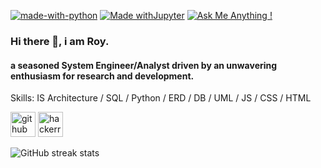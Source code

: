 [![made-with-python](https://img.shields.io/badge/Made%20with-Python-1f425f.svg)](https://www.python.org/)
[![Made withJupyter](https://img.shields.io/badge/Made%20with-Jupyter-orange?style=for-the-badge&logo=Jupyter)](https://jupyter.org/try)
[![Ask Me Anything !](https://img.shields.io/badge/Ask%20me-anything-1abc9c.svg)](https://GitHub.com/Naereen/ama)


### Hi there 👋, i am **Roy.**
#### a seasoned System Engineer/Analyst driven by an unwavering enthusiasm for research and development.  

Skills: IS Architecture / SQL / Python / ERD / DB / UML / JS / CSS / HTML 



[<img src='https://cdn.jsdelivr.net/npm/simple-icons@3.0.1/icons/github.svg' alt='github' height='40'>](https://github.com/roy1337)  [<img src='https://cdn.jsdelivr.net/npm/simple-icons@3.0.1/icons/hackerrank.svg' alt='hackerrank' height='40'>](royd1337)  


![GitHub streak stats](https://github-readme-streak-stats.herokuapp.com/?user=roy1337)  





 

